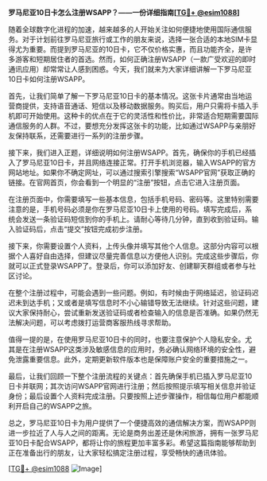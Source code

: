 **罗马尼亚10日卡怎么注册WSAPP？——一份详细指南[[TG💪+ @esim1088](https://t.me/s/esim1088)]**

随着全球数字化进程的加速，越来越多的人开始关注如何便捷地使用国际通信服务。对于计划前往罗马尼亚旅行或工作的朋友来说，选择一张合适的本地SIM卡显得尤为重要。而提到罗马尼亚的10日卡，它不仅价格实惠，而且功能齐全，是许多游客和短期居住者的首选。然而，如何正确注册WSAPP（一款广受欢迎的即时通讯应用）却常常让人感到困惑。今天，我们就来为大家详细讲解一下罗马尼亚10日卡如何注册WSAPP。

首先，让我们简单了解一下罗马尼亚10日卡的基本情况。这张卡片通常由当地运营商提供，支持语音通话、短信以及移动数据服务。购买后，用户只需将卡插入手机即可开始使用。这种卡的优点在于它的灵活性和性价比，非常适合短期需要国际通信服务的人群。不过，要想充分发挥这张卡的功能，比如通过WSAPP与亲朋好友保持联系，还需要进行一系列的注册步骤。

接下来，我们进入正题，详细说明如何注册WSAPP。首先，确保你的手机已经插入了罗马尼亚10日卡，并且网络连接正常。打开手机浏览器，输入WSAPP的官方网站地址。如果你不确定网址，可以通过搜索引擎搜索“WSAPP官网”获取正确的链接。在官网首页，你会看到一个明显的“注册”按钮，点击它进入注册页面。

在注册页面中，你需要填写一些基本信息，包括手机号码、密码等。这里特别需要注意的是，手机号码必须是你在罗马尼亚10日卡上使用的号码。填写完成后，系统会发送一条验证码短信到你的手机上。请耐心等待几分钟，直到收到验证码。输入验证码后，点击“提交”按钮完成初步注册。

接下来，你需要设置个人资料，上传头像并填写其他个人信息。这部分内容可以根据个人喜好自由选择，但建议尽量完善信息以方便他人识别。完成这些步骤后，你就可以正式登录WSAPP了。登录后，你可以添加好友、创建聊天群组或者参与社区讨论。

在整个注册过程中，可能会遇到一些问题。例如，有时候由于网络延迟，验证码迟迟未到达手机；又或者是填写信息时不小心输错导致无法继续。针对这些问题，建议大家保持耐心，尝试重新发送验证码或者检查输入的信息是否准确。如果仍然无法解决问题，可以考虑拨打运营商客服热线寻求帮助。

值得一提的是，在使用罗马尼亚10日卡的同时，也要注意保护个人隐私安全。尤其是在注册WSAPP这类涉及敏感信息的应用时，务必确认网络环境的安全性，避免泄露重要信息。此外，定期更新软件版本也是保障账户安全的重要措施之一。

最后，让我们回顾一下整个注册流程的关键点：首先确保手机已插入罗马尼亚10日卡并联网；其次访问WSAPP官网进行注册；然后按照提示填写相关信息并验证身份；最后设置个人资料完成注册。只要按照上述步骤操作，相信每位用户都能顺利开启自己的WSAPP之旅。

总之，罗马尼亚10日卡为用户提供了一个便捷高效的通信解决方案，而WSAPP则进一步拉近了人与人之间的距离。无论是商务出差还是休闲旅游，拥有一张罗马尼亚10日卡配合WSAPP，都将让你的旅程更加丰富多彩。希望这篇指南能够帮助到正在准备出行的朋友，让大家轻松搞定注册过程，享受畅快的通讯体验。

[[TG💪+ @esim1088](https://t.me/s/esim1088) ![Image](https://i.postimg.cc/4NQfJmqS/Snipaste-2025-05-13-00-14-12.png)]